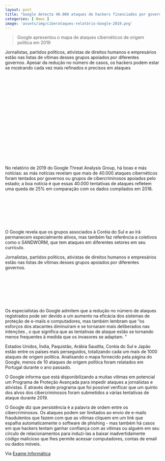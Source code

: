 ```yaml
---
layout: post
title: "Google detecta 40.000 ataques de hackers financiados por governos"
categories: [ News ]
image: 'assets/img/ciberataques-relatório-Google-2019.png'
---
```


> Google apresentou o mapa de ataques cibernéticos de origem política em 2019

 Jornalistas, partidos políticos, ativistas de direitos humanos e empresários estão nas listas de vítimas desses grupos apoiados por diferentes governos. Apesar da redução no número de casos, os hackers podem estar se mostrando cada vez mais refinados e precisos em ataques
 
 <!-- QUADRADO -->
<script async src="//pagead2.googlesyndication.com/pagead/js/adsbygoogle.js"></script>
<ins class="adsbygoogle"
style="display:inline-block;width:336px;height:280px"
data-ad-client="ca-pub-2838251107855362"
data-ad-slot="5351066970"></ins>
<script>
(adsbygoogle = window.adsbygoogle || []).push({});
</script>

No relatório de 2019 do Google Threat Analysis Group, há boas e más notícias: as más notícias revelam que mais de 40.000 ataques cibernéticos foram tentados por governos ou grupos de cibercriminosos apoiados pelo estado; a boa notícia é que essas 40.000 tentativas de ataques refletem uma queda de 25% em comparação com os dados compilados em 2018.

<!-- MINI ANÚNCIO -->
<script async src="//pagead2.googlesyndication.com/pagead/js/adsbygoogle.js"></script>
<!-- Games Root -->
<ins class="adsbygoogle"
style="display:inline-block;width:730px;height:95px"
data-ad-client="ca-pub-2838251107855362"
data-ad-slot="5351066970"></ins>
<script>
(adsbygoogle = window.adsbygoogle || []).push({});
</script>

O Google revela que os grupos associados à Coréia do Sul e ao Irã permanecem especialmente ativos, mas também faz referência a coletivos como o SANDWORM, que tem ataques em diferentes setores em seu currículo.

Jornalistas, partidos políticos, ativistas de direitos humanos e empresários estão nas listas de vítimas desses grupos apoiados por diferentes governos.

<!-- MINI ANÚNCIO -->
<script async src="//pagead2.googlesyndication.com/pagead/js/adsbygoogle.js"></script>
<!-- Games Root -->
<ins class="adsbygoogle"
style="display:inline-block;width:730px;height:95px"
data-ad-client="ca-pub-2838251107855362"
data-ad-slot="5351066970"></ins>
<script>
(adsbygoogle = window.adsbygoogle || []).push({});
</script>

Os especialistas do Google admitem que a redução no número de ataques registrados pode ser devido a um aumento na eficácia dos sistemas de proteção de e-mails e computadores, mas também lembram que “os esforços dos atacantes diminuíram e se tornaram mais deliberados nas intenções , o que significa que as tentativas de ataque estão se tornando menos frequentes à medida que os invasores se adaptam. "

Estados Unidos, Índia, Paquistão, Arábia Saudita, Coréia do Sul e Japão estão entre os países mais perseguidos, totalizando cada um mais de 1000 ataques de origem política. Analisando o mapa fornecido pela página do Google, menos de 10 ataques de origem política foram relatados em Portugal durante o ano passado.

<!-- RETANGULO LARGO 2 -->
<script async src="//pagead2.googlesyndication.com/pagead/js/adsbygoogle.js"></script>
<ins class="adsbygoogle"
style="display:block; text-align:center;"
data-ad-layout="in-article"
data-ad-format="fluid"
data-ad-client="ca-pub-2838251107855362"
data-ad-slot="8549252987"></ins>
<script>
(adsbygoogle = window.adsbygoogle || []).push({});
</script>

O Google informa que está disponibilizando a muitas vítimas em potencial um Programa de Proteção Avançada para impedir ataques a jornalistas e ativistas. É através deste programa que foi possível verificar que um quinto dos alvos dos cibercriminosos foram submetidos a várias tentativas de ataque durante 2019.

O Google diz que persistência é a palavra de ordem entre os cibercriminosos. Os ataques podem ser limitados ao envio de e-mails fraudulentos que fazem com que as vítimas cliquem em um link que espalha automaticamente o software de phishing - mas também há casos em que hackers tentam ganhar confiança com as vítimas ou alguém em seu círculo de relacionamentos para induzi-las a baixar inadvertidamente código malicioso que lhes permite acessar computadores, contas de email ou dados móveis.


<!-- RETANGULO LARGO -->
<script async src="https://pagead2.googlesyndication.com/pagead/js/adsbygoogle.js"></script>
<!-- Informat -->
<ins class="adsbygoogle"
style="display:block"
data-ad-client="ca-pub-2838251107855362"
data-ad-slot="2327980059"
data-ad-format="auto"
data-full-width-responsive="true"></ins>
<script>
(adsbygoogle = window.adsbygoogle || []).push({});
</script>

Via [Exame Informática](https://visao.sapo.pt/exameinformatica/noticias-ei/internet/2020-03-27-google-deteta-40-mil-ciberataques-de-hackers-apoiados-por-governos/)
